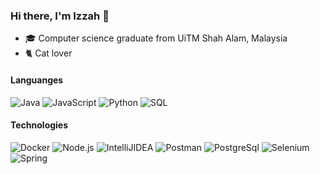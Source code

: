 ### Hi there, I'm Izzah 👋
- 🎓 Computer science graduate from UiTM Shah Alam, Malaysia
- 🐈 Cat lover

#### Languanges 
![Java](https://img.shields.io/badge/-Java-000?&logo=Java&logoColor=007396)
![JavaScript](https://img.shields.io/badge/-JavaScript-000?&logo=JavaScript)
![Python](https://img.shields.io/badge/-Python-000?&logo=Python)
![SQL](https://img.shields.io/badge/-SQL-000?&logo=MySQL)

#### Technologies
![Docker](https://img.shields.io/badge/-Docker-000?&logo=Docker)
![Node.js](https://img.shields.io/badge/-Node.js-000?&logo=node.js)
![IntelliJIDEA](https://img.shields.io/badge/-IntelliJ%20IDEA-000?&logo=IntelliJIDEA)
![Postman](https://img.shields.io/badge/-Postman-000?&logo=Postman)
![PostgreSql](https://img.shields.io/badge/-PostgreSql-000?&logo=PostgreSql)
![Selenium](https://img.shields.io/badge/-Selenium-000?&logo=Selenium)
![Spring](https://img.shields.io/badge/-Spring-000?&logo=Spring)


